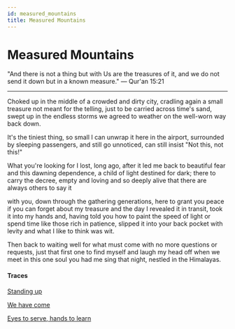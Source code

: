 ```yaml
---
id: measured_mountains
title: Measured Mountains
---
```


# Measured Mountains

"And there is not a thing but with Us are the treasures of it, 
and we do not send it down but in a known measure." — Qur'an 15:21

---

Choked up in the middle
of a crowded and dirty city,
cradling again a small treasure
not meant for the telling,
just to be carried across time's sand,
swept up in the endless storms
we agreed to weather
on the well-worn way back down.

It's the tiniest thing, so small
I can unwrap it here in the airport,
surrounded by sleeping passengers,
and still go unnoticed,
can still insist "Not this, not this!"

What you're looking for I lost, long ago,
after it led me back to beautiful fear
and this dawning dependence,
a child of light destined for dark;
there to carry the decree,
empty and loving and so deeply alive
that there are always others
to say it

with you, down through the gathering
generations, here to grant you peace
if you can forget about my treasure
and the day I revealed it in transit,
took it into my hands and, having told
you how to paint the speed of light
or spend time like those rich in patience,
slipped it into your back pocket
with levity and what I like to think was wit.

Then back to waiting well for what must come
with no more questions or requests,
just that first one to find myself
and laugh my head off when we meet
in this one soul you had me sing
that night, nestled in the Himalayas.

#### Traces

[Standing up](https://www.poetry-chaikhana.com/Poets/N/NiffarianNif/Standatthron/index.html)

[We have come](https://www.youtube.com/watch?v=yC33reo0Cz4 "To Mount Zion")

[Eyes to serve, hands to learn](https://www.youtube.com/watch?v=uAFWbViwgQw "More Red Rocks Mumford!")